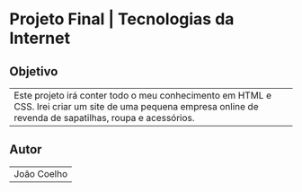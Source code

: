 # Projeto Final | Tecnologias da Internet

## Objetivo 
<table>
<tr>
<td>
Este projeto irá conter todo o meu conhecimento em HTML e CSS. Irei criar um site de uma pequena empresa online de revenda de sapatilhas, roupa e acessórios.
</td>
</tr>
</table>

## Autor
<table>
<tr>
<td>
João Coelho
</td>
</tr>
</table>
